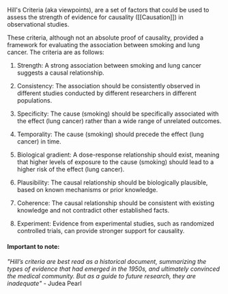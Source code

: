 Hill's Criteria (aka viewpoints), are a set of factors that could be used to assess the strength of evidence for causality ([[Causation]]) in observational studies. 

These criteria, although not an absolute proof of causality, provided a framework for evaluating the association between smoking and lung cancer. The criteria are as follows:

1. Strength: A strong association between smoking and lung cancer suggests a causal relationship.
    
2. Consistency: The association should be consistently observed in different studies conducted by different researchers in different populations.
    
3. Specificity: The cause (smoking) should be specifically associated with the effect (lung cancer) rather than a wide range of unrelated outcomes.
    
4. Temporality: The cause (smoking) should precede the effect (lung cancer) in time.
    
5. Biological gradient: A dose-response relationship should exist, meaning that higher levels of exposure to the cause (smoking) should lead to a higher risk of the effect (lung cancer).
    
6. Plausibility: The causal relationship should be biologically plausible, based on known mechanisms or prior knowledge.
    
7. Coherence: The causal relationship should be consistent with existing knowledge and not contradict other established facts.
    
8. Experiment: Evidence from experimental studies, such as randomized controlled trials, can provide stronger support for causality.


#### Important to note:
*"Hill’s criteria are best read as a historical document, summarizing the types of evidence that had emerged in the 1950s, and ultimately convinced the medical community. But as a guide to future research, they are inadequate"*
	- Judea Pearl